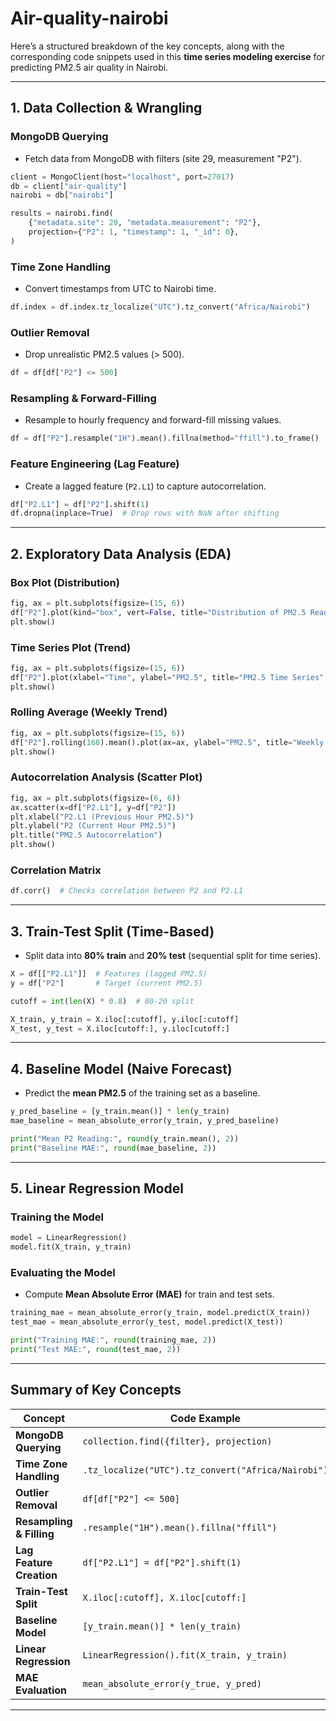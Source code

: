 # Air-quality-nairobi

Here’s a structured breakdown of the key concepts, along with the corresponding code snippets used in this **time series modeling exercise** for predicting PM2.5 air quality in Nairobi.

---

## **1. Data Collection & Wrangling**
### **MongoDB Querying**
- Fetch data from MongoDB with filters (site 29, measurement "P2").
```python
client = MongoClient(host="localhost", port=27017)
db = client["air-quality"]
nairobi = db["nairobi"]

results = nairobi.find(
    {"metadata.site": 29, "metadata.measurement": "P2"},
    projection={"P2": 1, "timestamp": 1, "_id": 0},
)
```

### **Time Zone Handling**
- Convert timestamps from UTC to Nairobi time.
```python
df.index = df.index.tz_localize("UTC").tz_convert("Africa/Nairobi")
```

### **Outlier Removal**
- Drop unrealistic PM2.5 values (> 500).
```python
df = df[df["P2"] <= 500]
```

### **Resampling & Forward-Filling**
- Resample to hourly frequency and forward-fill missing values.
```python
df = df["P2"].resample("1H").mean().fillna(method="ffill").to_frame()
```

### **Feature Engineering (Lag Feature)**
- Create a lagged feature (`P2.L1`) to capture autocorrelation.
```python
df["P2.L1"] = df["P2"].shift(1)
df.dropna(inplace=True)  # Drop rows with NaN after shifting
```

---

## **2. Exploratory Data Analysis (EDA)**
### **Box Plot (Distribution)**
```python
fig, ax = plt.subplots(figsize=(15, 6))
df["P2"].plot(kind="box", vert=False, title="Distribution of PM2.5 Readings", ax=ax)
plt.show()
```

### **Time Series Plot (Trend)**
```python
fig, ax = plt.subplots(figsize=(15, 6))
df["P2"].plot(xlabel="Time", ylabel="PM2.5", title="PM2.5 Time Series", ax=ax)
plt.show()
```

### **Rolling Average (Weekly Trend)**
```python
fig, ax = plt.subplots(figsize=(15, 6))
df["P2"].rolling(168).mean().plot(ax=ax, ylabel="PM2.5", title="Weekly Rolling Average")
plt.show()
```

### **Autocorrelation Analysis (Scatter Plot)**
```python
fig, ax = plt.subplots(figsize=(6, 6))
ax.scatter(x=df["P2.L1"], y=df["P2"])
plt.xlabel("P2.L1 (Previous Hour PM2.5)")
plt.ylabel("P2 (Current Hour PM2.5)")
plt.title("PM2.5 Autocorrelation")
plt.show()
```

### **Correlation Matrix**
```python
df.corr()  # Checks correlation between P2 and P2.L1
```

---

## **3. Train-Test Split (Time-Based)**
- Split data into **80% train** and **20% test** (sequential split for time series).
```python
X = df[["P2.L1"]]  # Features (lagged PM2.5)
y = df["P2"]       # Target (current PM2.5)

cutoff = int(len(X) * 0.8)  # 80-20 split

X_train, y_train = X.iloc[:cutoff], y.iloc[:cutoff]
X_test, y_test = X.iloc[cutoff:], y.iloc[cutoff:]
```

---

## **4. Baseline Model (Naive Forecast)**
- Predict the **mean PM2.5** of the training set as a baseline.
```python
y_pred_baseline = [y_train.mean()] * len(y_train)
mae_baseline = mean_absolute_error(y_train, y_pred_baseline)

print("Mean P2 Reading:", round(y_train.mean(), 2))
print("Baseline MAE:", round(mae_baseline, 2))
```

---

## **5. Linear Regression Model**
### **Training the Model**
```python
model = LinearRegression()
model.fit(X_train, y_train)
```

### **Evaluating the Model**
- Compute **Mean Absolute Error (MAE)** for train and test sets.
```python
training_mae = mean_absolute_error(y_train, model.predict(X_train))
test_mae = mean_absolute_error(y_test, model.predict(X_test))

print("Training MAE:", round(training_mae, 2))
print("Test MAE:", round(test_mae, 2))
```

---

## **Summary of Key Concepts**
| **Concept**               | **Code Example** |
|---------------------------|------------------|
| **MongoDB Querying**      | `collection.find({filter}, projection)` |
| **Time Zone Handling**    | `.tz_localize("UTC").tz_convert("Africa/Nairobi")` |
| **Outlier Removal**       | `df[df["P2"] <= 500]` |
| **Resampling & Filling**  | `.resample("1H").mean().fillna("ffill")` |
| **Lag Feature Creation**  | `df["P2.L1"] = df["P2"].shift(1)` |
| **Train-Test Split**      | `X.iloc[:cutoff], X.iloc[cutoff:]` |
| **Baseline Model**        | `[y_train.mean()] * len(y_train)` |
| **Linear Regression**     | `LinearRegression().fit(X_train, y_train)` |
| **MAE Evaluation**        | `mean_absolute_error(y_true, y_pred)` |

---

